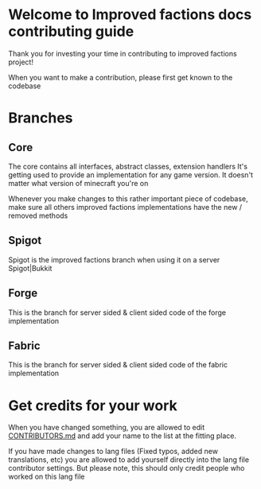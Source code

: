 # Welcome to Improved factions docs contributing guide

Thank you for investing your time in contributing to improved factions project!

When you want to make a contribution, please first get known to the codebase

# Branches
## Core

The core contains all interfaces, abstract classes, extension handlers
It's getting used to provide an implementation for any game version. It doesn't matter what version of minecraft you're on

Whenever you make changes to this rather important piece of codebase, make sure all others improved factions implementations have the new / removed methods

## Spigot

Spigot is the improved factions branch when using it on a server Spigot|Bukkit

## Forge

This is the branch for server sided & client sided code of the forge implementation

## Fabric

This is the branch for server sided & client sided code of the fabric implementation

# Get credits for your work

When you have changed something, you are allowed to edit [CONTRIBUTORS.md](CONTRIBUTORS.md) and add your name to the list at the fitting place.

If you have made changes to lang files (Fixed typos, added new translations, etc) you are allowed to add yourself directly into the lang file contributor settings.
But please note, this should only credit people who worked on this lang file